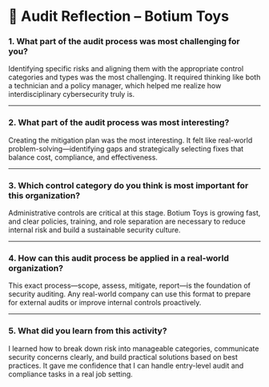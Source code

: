 # 🧠 Audit Reflection – Botium Toys

### 1. What part of the audit process was most challenging for you?
Identifying specific risks and aligning them with the appropriate control categories and types was the most challenging. It required thinking like both a technician and a policy manager, which helped me realize how interdisciplinary cybersecurity truly is.

---

### 2. What part of the audit process was most interesting?
Creating the mitigation plan was the most interesting. It felt like real-world problem-solving—identifying gaps and strategically selecting fixes that balance cost, compliance, and effectiveness.

---

### 3. Which control category do you think is most important for this organization?
Administrative controls are critical at this stage. Botium Toys is growing fast, and clear policies, training, and role separation are necessary to reduce internal risk and build a sustainable security culture.

---

### 4. How can this audit process be applied in a real-world organization?
This exact process—scope, assess, mitigate, report—is the foundation of security auditing. Any real-world company can use this format to prepare for external audits or improve internal controls proactively.

---

### 5. What did you learn from this activity?
I learned how to break down risk into manageable categories, communicate security concerns clearly, and build practical solutions based on best practices. It gave me confidence that I can handle entry-level audit and compliance tasks in a real job setting.
